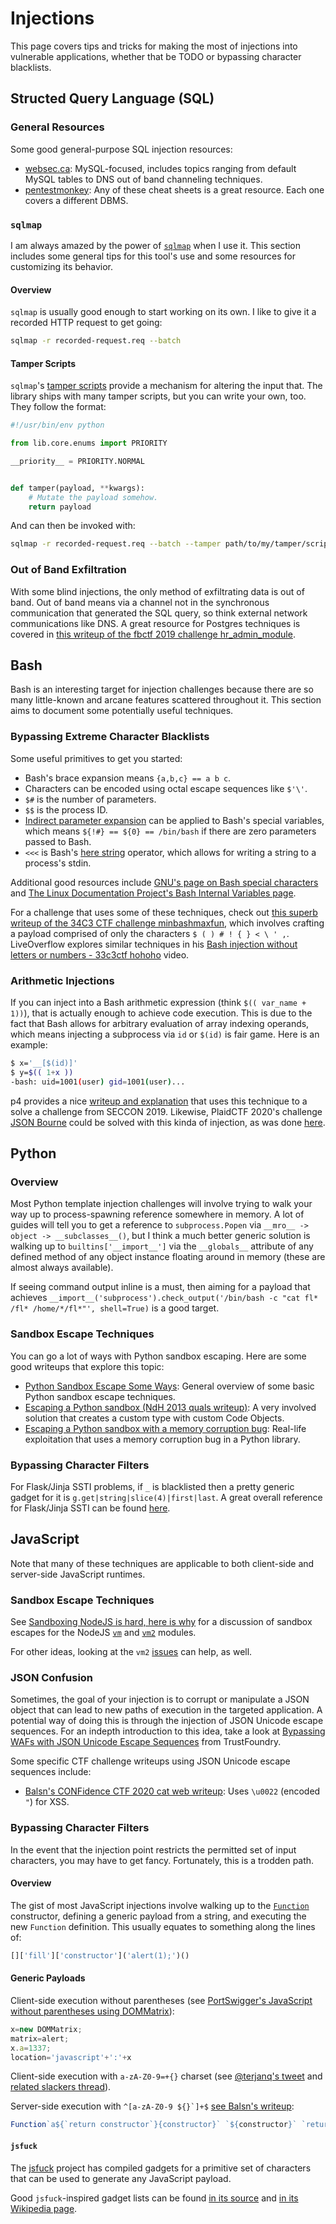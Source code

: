 # Injections

This page covers tips and tricks for making the most of injections into vulnerable applications, whether that be TODO or bypassing character blacklists.

## Structed Query Language (SQL)

### General Resources

Some good general-purpose SQL injection resources:

* [websec.ca](https://websec.ca/kb/sql_injection): MySQL-focused, includes topics ranging from default MySQL tables to DNS out of band channeling techniques.
* [pentestmonkey](http://pentestmonkey.net/cheat-sheet/sql-injection/mssql-sql-injection-cheat-sheet): Any of these cheat sheets is a great resource. Each one covers a different DBMS.

### `sqlmap`

I am always amazed by the power of [`sqlmap`](https://github.com/sqlmapproject/sqlmap) when I use it. This section includes some general tips for this tool's use and some resources for customizing its behavior.

#### Overview

`sqlmap` is usually good enough to start working on its own. I like to give it a recorded HTTP request to get going:

```sh
sqlmap -r recorded-request.req --batch
```

#### Tamper Scripts

`sqlmap`'s [tamper scripts](https://github.com/sqlmapproject/sqlmap/tree/master/tamper) provide a mechanism for altering the input that. The library ships with many tamper scripts, but you can write your own, too. They follow the format:

```python
#!/usr/bin/env python

from lib.core.enums import PRIORITY

__priority__ = PRIORITY.NORMAL


def tamper(payload, **kwargs):
    # Mutate the payload somehow.
    return payload
```

And can then be invoked with:

```sh
sqlmap -r recorded-request.req --batch --tamper path/to/my/tamper/script.py
```

### Out of Band Exfiltration

With some blind injections, the only method of exfiltrating data is out of band. Out of band means via a channel not in the synchronous communication that generated the SQL query, so think external network communications like DNS. A great resource for Postgres techniques is covered in [this writeup of the fbctf 2019 challenge hr_admin_module](https://github.com/PDKT-Team/ctf/blob/master/fbctf2019/hr-admin-module/README.md).

## Bash

Bash is an interesting target for injection challenges because there are so many little-known and arcane features scattered throughout it. This section aims to document some potentially useful techniques.

### Bypassing Extreme Character Blacklists

Some useful primitives to get you started:

* Bash's brace expansion means `{a,b,c} == a b c`.
* Characters can be encoded using octal escape sequences like `$'\'`.
* `$#` is the number of parameters.
* `$$` is the process ID.
* [Indirect parameter expansion](https://www.tldp.org/LDP/abs/html/ivr.html) can be applied to Bash's special variables, which means `${!#} == ${0} == /bin/bash` if there are zero parameters passed to Bash.
* `<<<` is Bash's [here string](https://www.tldp.org/LDP/abs/html/x17837.html) operator, which allows for writing a string to a process's stdin.

Additional good resources include [GNU's page on Bash special characters](https://www.gnu.org/software/bash/manual/html_node/Special-Parameters.html) and [The Linux Documentation Project's Bash Internal Variables page](http://tldp.org/LDP/abs/html/internalvariables.html).

For a challenge that uses some of these techniques, check out [this superb writeup of the 34C3 CTF challenge minbashmaxfun](https://hack.more.systems/writeup/2017/12/30/34c3ctf-minbashmaxfun/), which involves crafting a payload comprised of only the characters `$ ( ) # ! { } < \ ' ,`. LiveOverflow explores similar techniques in his [Bash injection without letters or numbers - 33c3ctf hohoho](https://www.youtube.com/watch?v=6D1LnMj0Yt0) video.

### Arithmetic Injections

If you can inject into a Bash arithmetic expression (think `$(( var_name + 1))`), that is actually enough to achieve code execution. This is due to the fact that Bash allows for arbitrary evaluation of array indexing operands, which means injecting a subprocess via ```id``` or `$(id)` is fair game. Here is an example:

```sh
$ x='__[$(id)]'
$ y=$(( 1+x ))
-bash: uid=1001(user) gid=1001(user)...
```

p4 provides a nice [writeup and explanation](https://github.com/p4-team/ctf/tree/master/2019-10-19-seccon/multiplicater) that uses this technique to a solve a challenge from SECCON 2019. Likewise, PlaidCTF 2020's challenge [JSON Bourne](https://ctftime.org/task/11317) could be solved with this kinda of injection, as was done [here](https://ctftime.org/writeup/20090).

## Python

### Overview

Most Python template injection challenges will involve trying to walk your way up to process-spawning reference somewhere in memory. A lot of guides will tell you to get a reference to `subprocess.Popen` via `__mro__ -> object -> __subclasses__()`, but I think a much better generic solution is walking up to `builtins['__import__']` via the `__globals__` attribute of any defined method of any object instance floating around in memory (these are almost always available).

If seeing command output inline is a must, then aiming for a payload that achieves `__import__('subprocess').check_output('/bin/bash -c "cat fl* /fl* /home/*/fl*"', shell=True)` is a good target.

### Sandbox Escape Techniques

You can go a lot of ways with Python sandbox escaping. Here are some good writeups that explore this topic:

* [Python Sandbox Escape Some Ways](https://ctf-wiki.github.io/ctf-wiki/pwn/linux/sandbox/python-sandbox-escape/): General overview of some basic Python sandbox escape techniques.
* [Escaping a Python sandbox (NdH 2013 quals writeup)](https://blog.delroth.net/2013/03/escaping-a-python-sandbox-ndh-2013-quals-writeup/): A very involved solution that creates a custom type with custom Code Objects.
* [Escaping a Python sandbox with a memory corruption bug](https://hackernoon.com/python-sandbox-escape-via-a-memory-corruption-bug-19dde4d5fea5): Real-life exploitation that uses a memory corruption bug in a Python library.

### Bypassing Character Filters

For Flask/Jinja SSTI problems, if `_` is blacklisted then a pretty generic gadget for it is `g.get|string|slice(4)|first|last`. A great overall reference for Flask/Jinja SSTI can be found [here](https://web.archive.org/web/20200217202837/https://pequalsnp-team.github.io/cheatsheet/flask-jinja2-ssti).

## JavaScript

Note that many of these techniques are applicable to both client-side and server-side JavaScript runtimes.

### Sandbox Escape Techniques

See [Sandboxing NodeJS is hard, here is why](https://pwnisher.gitlab.io/nodejs/sandbox/2019/02/21/sandboxing-nodejs-is-hard.html) for a discussion of sandbox escapes for the NodeJS [`vm`](https://nodejs.org/api/vm.html) and [`vm2`](https://github.com/patriksimek/vm2) modules.

For other ideas, looking at the `vm2` [issues](https://github.com/patriksimek/vm2/issues/187) can help, as well.

### JSON Confusion

Sometimes, the goal of your injection is to corrupt or manipulate a JSON object that can lead to new paths of execution in the targeted application. A potential way of doing this is through the injection of JSON Unicode escape sequences. For an indepth introduction to this idea, take a look at [Bypassing WAFs with JSON Unicode Escape Sequences](https://trustfoundry.net/bypassing-wafs-with-json-unicode-escape-sequences/) from TrustFoundry.

Some specific CTF challenge writeups using JSON Unicode escape sequences include:

* [Balsn's CONFidence CTF 2020 cat web writeup](https://balsn.tw/ctf_writeup/20200314-confidencectf2020teaser/#cat-web): Uses `\u0022` (encoded `"`) for XSS.

### Bypassing Character Filters

In the event that the injection point restricts the permitted set of input characters, you may have to get fancy. Fortunately, this is a trodden path.

#### Overview

The gist of most JavaScript injections involve walking up to the [`Function`](https://developer.mozilla.org/en-US/docs/Web/JavaScript/Reference/Global_Objects/Function) constructor, defining a generic payload from a string, and executing the new `Function` definition. This usually equates to something along the lines of:

```javascript
[]['fill']['constructor']('alert(1);')()
```

#### Generic Payloads

Client-side execution without parentheses (see [PortSwigger's JavaScript without parentheses using DOMMatrix](https://portswigger.net/research/javascript-without-parentheses-using-dommatrix)):

```javascript
x=new DOMMatrix;
matrix=alert;
x.a=1337;
location='javascript'+':'+x
```

Client-side execution with `a-zA-Z0-9=+{}` charset (see [@terjanq's tweet](https://twitter.com/terjanq/status/1223403166118694912) and [related slackers thread](https://www.reddit.com/r/Slackers/comments/ex5mmt/cool_ways_to_generate_strings_in_javascript/)).

Server-side execution with ``^[a-zA-Z0-9 ${}`]+$`` [see Balsn's writeup](https://balsn.tw/ctf_writeup/20200314-confidencectf2020teaser/#temple-js-(unsolved)):

```javascript
Function`a${`return constructor`}{constructor}` `${constructor}` `return flag` ``
```

#### `jsfuck`

The [jsfuck](https://github.com/aemkei/jsfuck) project has compiled gadgets for a primitive set of characters that can be used to generate any JavaScript payload.

Good `jsfuck`-inspired gadget lists can be found [in its source](https://github.com/aemkei/jsfuck/blob/76fe36a5c0e3365c0e7fae8086e92233b907d2a5/jsfuck.js#L9-L115) and [in its Wikipedia page](https://en.wikipedia.org/wiki/JSFuck).
